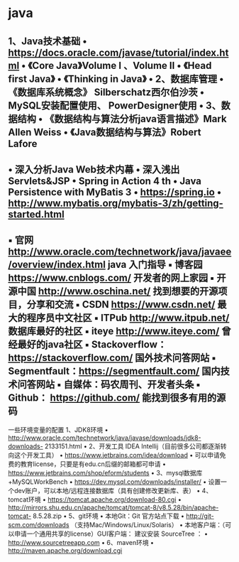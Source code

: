 # java
1、Java技术基础
• https://docs.oracle.com/javase/tutorial/index.html
• 《Core Java》Volume I 、Volume II
• 《Head first Java》
• 《Thinking in Java》
• 2、数据库管理
• 《数据库系统概念》 Silberschatz西尔伯沙茨
• MySQL安装配置使用、 PowerDesigner使用
• 3、数据结构
• 《数据结构与算法分析java语言描述》Mark Allen Weiss
• 《Java数据结构与算法》Robert Lafore
------------------------------------------
• 深入分析Java Web技术内幕
• 深入浅出Servlets&JSP
• Spring in Action 4 th
• Java Persistence with MyBatis 3
• https://spring.io
• http://www.mybatis.org/mybatis-3/zh/getting-started.html
--------------------------------------------------------
▪ 官网 http://www.oracle.com/technetwork/java/javaee/overview/index.html java
入门指导
▪ 博客园 https://www.cnblogs.com/ 开发者的网上家园
▪ 开源中国 http://www.oschina.net/ 找到想要的开源项目，分享和交流
▪ CSDN https://www.csdn.net/ 最大的程序员中文社区
▪ ITPub http://www.itpub.net/ 数据库最好的社区
▪ iteye http://www.iteye.com/ 曾经最好的java社区
▪ Stackoverflow：https://stackoverflow.com/ 国外技术问答网站
▪ Segmentfault：https://segmentfault.com/ 国内技术问答网站
▪ 自媒体：码农周刊、开发者头条
▪ Github： https://github.com/ 能找到很多有用的源码
------------------------------------
一些环境变量的配置
 1、JDK8环境
• http://www.oracle.com/technetwork/java/javase/downloads/jdk8-downloads-
2133151.html
• 2、开发工具 IDEA Intellij（目前很多公司都逐渐转向这个开发工具）
• https://www.jetbrains.com/idea/download
• 可以申请免费的教育license，只要是有edu.cn后缀的邮箱都可申请
• https://www.jetbrains.com/shop/eform/students
• 3、mysql数据库+MySQLWorkBench
• https://dev.mysql.com/downloads/installer/
• 设置一个dev账户，可以本地/远程连接数据库（具有创建修改更新库、表）
• 4、tomcat环境
• https://tomcat.apache.org/download-80.cgi
• http://mirrors.shu.edu.cn/apache/tomcat/tomcat-8/v8.5.28/bin/apache-tomcat-
8.5.28.zip
• 5、git环境
• 本地Git：Git 官方站点下载
• http://git-scm.com/downloads （支持Mac/Windows/Linux/Solaris）
• 本地客户端：（可以申请一个通用共享的license）GUI客户端： 建议安装 SourceTree ：
• http://www.sourcetreeapp.com
• 6、maven环境
• http://maven.apache.org/download.cgi
